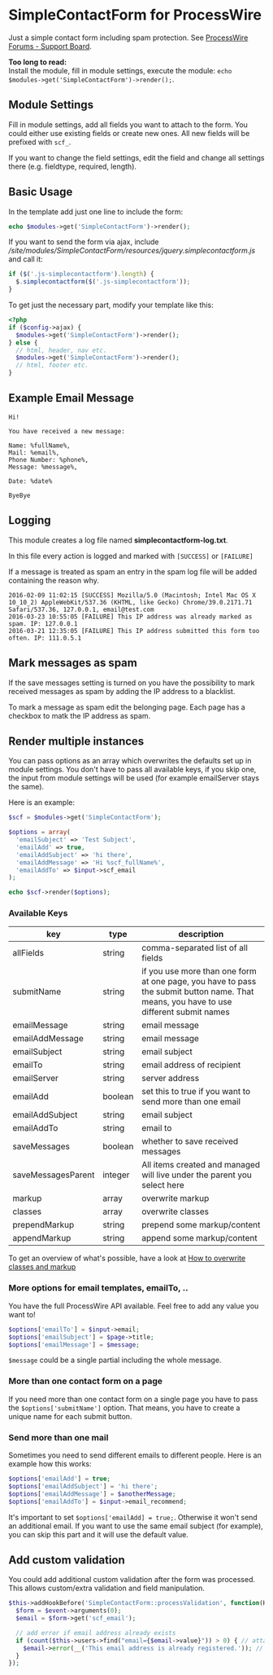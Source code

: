 # SimpleContactForm for ProcessWire

Just a simple contact form including spam protection.
See [ProcessWire Forums - Support Board](https://processwire.com/talk/topic/8254-simple-contact-form-optional-twig-support/).

**Too long to read:**  
Install the module, fill in module settings, execute the module: `echo $modules->get('SimpleContactForm')->render();`.

## Module Settings

Fill in module settings, add all fields you want to attach to the form. You could either use existing fields or create new ones.
All new fields will be prefixed with `scf_`.

If you want to change the field settings, edit the field and change all settings there (e.g. fieldtype, required, length).

## Basic Usage

In the template add just one line to include the form:

```php
echo $modules->get('SimpleContactForm')->render();
```

If you want to send the form via ajax, include  _/site/modules/SimpleContactForm/resources/jquery.simplecontactform.js_ and call it:

```javascript
if ($('.js-simplecontactform').length) {
  $.simplecontactform($('.js-simplecontactform'));
}
```

To get just the necessary part, modify your template like this:

```php
<?php
if ($config->ajax) {
  $modules->get('SimpleContactForm')->render();
} else {
  // html, header, nav etc.
  $modules->get('SimpleContactForm')->render();
  // html, footer etc.
}
```

## Example Email Message

```
Hi!

You have received a new message:

Name: %fullName%,
Mail: %email%,
Phone Number: %phone%,
Message: %message%,

Date: %date%

ByeBye
```

## Logging

This module creates a log file named **simplecontactform-log.txt**.

In this file every action is logged and marked with ```[SUCCESS]``` or ```[FAILURE]``` 

If a message is treated as spam an entry in the spam log file will be added containing the reason why.

    2016-02-09 11:02:15 [SUCCESS] Mozilla/5.0 (Macintosh; Intel Mac OS X 10_10_2) AppleWebKit/537.36 (KHTML, like Gecko) Chrome/39.0.2171.71 Safari/537.36, 127.0.0.1, email@test.com
    2016-03-23 10:55:05 [FAILURE] This IP address was already marked as spam. IP: 127.0.0.1
    2016-03-21 12:35:05 [FAILURE] This IP address submitted this form too often. IP: 111.0.5.1

## Mark messages as spam

If the save messages setting is turned on you have the possibility to mark received messages as spam by adding the IP address to a blacklist.

To mark a message as spam edit the belonging page. Each page has a checkbox to matk the IP address as spam.



## Render multiple instances

You can pass options as an array which overwrites the defaults set up in module settings.
You don't have to pass all available keys, if you skip one, the input from module settings will be used (for example emailServer stays the same).

Here is an example:

```php
$scf = $modules->get('SimpleContactForm');

$options = array(
  'emailSubject' => 'Test Subject',
  'emailAdd' => true,
  'emailAddSubject' => 'hi there',
  'emailAddMessage' => 'Hi %scf_fullName%',
  'emailAddTo' => $input->scf_email
);

echo $scf->render($options);
```

### Available Keys

| key                | type    | description                                                                                                                            |
| ---                | ----    | -----------                                                                                                                            |
| allFields          | string  | comma-separated list of all fields                                                                                                     |
| submitName         | string  | if you use more than one form at one page, you have to pass the submit button name. That means, you have to use different submit names |
| emailMessage       | string  | email message                                                                                                                          |
| emailAddMessage    | string  | email message                                                                                                                          |
| emailSubject       | string  | email subject                                                                                                                          |
| emailTo            | string  | email address of recipient                                                                                                             |
| emailServer        | string  | server address                                                                                                                         |
| emailAdd           | boolean | set this to true if you want to send more than one email                                                                               |
| emailAddSubject    | string  | email subject                                                                                                                          |
| emailAddTo         | string  | email to                                                                                                                               |
| saveMessages       | boolean | whether to save received messages                                                                                                      |
| saveMessagesParent | integer | All items created and managed will live under the parent you select here                                                               |
| markup             | array   | overwrite markup                                                                                                                       |
| classes            | array   | overwrite classes                                                                                                                      |
| prependMarkup      | string  | prepend some markup/content                                                                                                            |
| appendMarkup       | string  | append some markup/content                                                                                                             |

To get an overview of what's possible, have a look at [How to overwrite classes and markup](https://github.com/justonestep/processwire-newslettersubscription/tree/develop#how-to-overwrite-classes-and-markup)


### More options for email templates, emailTo, ..

You have the full ProcessWire API available. Feel free to add any value you want to!

```php
$options['emailTo'] = $input->email;
$options['emailSubject'] = $page->title;
$options['emailMessage'] = $message;
```

`$message` could be a single partial including the whole message.

### More than one contact form on a page

If you need more than one contact form on a single page you have to pass the `$options['submitName']` option.
That means, you have to create a unique name for each submit button.

### Send more than one mail

Sometimes you need to send different emails to different people.
Here is an example how this works:

```php
$options['emailAdd'] = true;
$options['emailAddSubject'] = 'hi there';
$options['emailAddMessage'] = $anotherMessage;
$options['emailAddTo'] = $input->email_recommend;
```

It's important to set `$options['emailAdd] = true;`. Otherwise it won't send an additional email.
If you want to use the same email subject (for example), you can skip this part and it will use the default value.

## Add custom validation

You could add additional custom validation after the form was processed. This allows custom/extra validation and field manipulation.

```php
$this->addHookBefore('SimpleContactForm::processValidation', function(HookEvent $event) {
  $form = $event->arguments(0);
  $email = $form->get('scf_email');

  // add error if email address already exists
  if (count($this->users->find("email={$email->value}")) > 0) { // attach an error to the field
    $email->error(__('This email address is already registered.')); // it will be displayed along the field
  }
});
```
